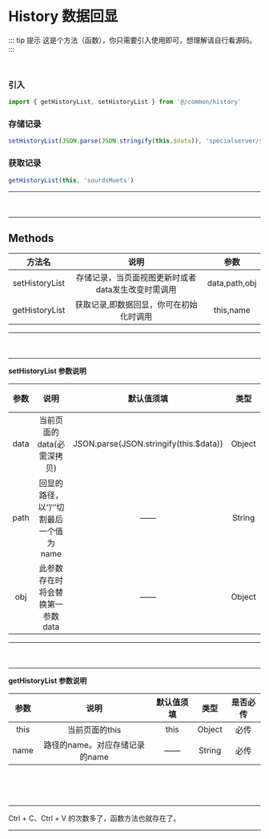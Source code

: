 # History 数据回显
::: tip 提示
这是个方法（函数），你只需要引入使用即可，想理解请自行看源码。
:::

<div style="margin-top: 50px"></div>

### 引入
```jsx
import { getHistoryList, setHistoryList } from '@/common/history'
```
### 存储记录
``` jsx
setHistoryList(JSON.parse(JSON.stringify(this.$data)), 'specialserver/sourdsMuets')
```
### 获取记录
``` jsx
getHistoryList(this, 'sourdsMuets')
```

---

<div style="margin-top: 50px"></div>

---

## Methods

|     方法名     |                        说明                        |     参数      |
| :------------: | :------------------------------------------------: | :-----------: |
| setHistoryList | 存储记录，当页面视图更新时或者data发生改变时需调用 | data,path,obj |
| getHistoryList |      获取记录,即数据回显，你可在初始化时调用       |   this,name   |

---

<div style="margin-top: 50px"></div>

---

**setHistoryList 参数说明**

| 参数 |                  说明                   |               默认值须填               |  类型  | 是否必传 |
| :--: | :-------------------------------------: | :------------------------------------: | :----: | :------: |
| data |       当前页面的data(必需深拷贝)        | JSON.parse(JSON.stringify(this.$data)) | Object |   必传   |
| path | 回显的路径，以‘’/‘’切割最后一个值为name |                   ——                   | String |   必传   |
| obj  |    此参数存在时将会替换第一参数data     |                   ——                   | Object |    ——    |

---

<div style="margin-top: 50px"></div>

---

**getHistoryList 参数说明**

| 参数 |              说明              | 默认值须填 |  类型  | 是否必传 |
| :--: | :----------------------------: | :--------: | :----: | :------: |
| this |         当前页面的this         |    this    | Object |   必传   |
| name | 路径的name。对应存储记录的name |     ——     | String |   必传   |



<br>
<br>
<br>


---

Ctrl + C、Ctrl + V 的次数多了，函数方法也就存在了。

---